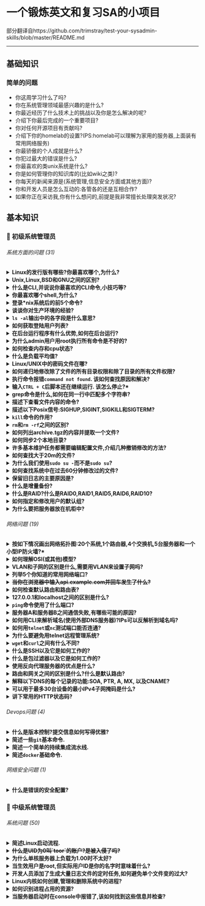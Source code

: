 # 一个锻炼英文和复习SA的小项目
部分翻译自https://github.com/trimstray/test-your-sysadmin-skills/blob/master/README.md

---

## 基础知识

### 简单的问题
- 你这周学习什么了吗?
- 你在系统管理领域最感兴趣的是什么?
- 你最近经历了什么技术上的挑战以及你是怎么解决的呢?
- 介绍下你最后完成的一个重要项目?
- 你对任何开源项目有贡献吗?
- 介绍下你的homelab的设置?(PS:homelab可以理解为家用的服务器,上面装有常用网络服务)
- 你最骄傲的个人成就是什么?
- 你犯过最大的错误是什么?
- 你最喜欢的类unix系统是什么?
- 你是如何管理你的知识库的(比如wiki之类)?
- 你每天的新闻来源是(系统管理,信息安全方面或其他方面)?
- 你和开发人员是怎么互动的:各管各的还是互相合作?
- 如果你正在采访我,你有什么想问的,前提是我非常擅长处理突发状况?

## 基本知识

### :diamond_shape_with_a_dot_inside: 初级系统管理员

###### 系统方面的问题 (31)

<details>
<summary><b>Linux的发行版有哪些?你最喜欢哪个,为什么?</b></summary><br>

- Red Hat Enterprise Linux
- Fedora
- CentOS
- Debian
- Ubuntu
- Mint
- SUSE Linux Enterprise Server (SLES)
- SUSE Linux Enterprise Desktop (SLED)
- Slackware
- Arch
- Kali
- Backbox

我最喜欢的Linux发行版:

- **Arch Linux**, 提供了一个友好的最小化基础系统,并可以在该基础上构建自定义操作系统.它还有个优点是拥有Arch User Repository (AUR),结合它的官方二进制仓库后可能是所有发行版中拥有最多仓库的系统.它的打包程序也很简单,所以如果安装包在官方仓库和AUR中都没有的话,自己制作一个也很简单.

- **Linux Mint**, 基于Ubuntu的LTS版本构建,但有一些桌面环境不同的版本,比如Cinnamon,MATE和Xfce.Mint相当优美,它的美感非常吸引人,我尤其喜欢它的新图标主题,虽然我相当讨厌它的GTK+主题(对我来说太平淡了).我还在最新的Mint 19版本中发现了一个bug,并在两周前在他们的论坛上寻求帮助,但是至今还没有收到任何回复,让我很恼火.

- **Kali Linux**, 基于Debian的Linux发行版,常用于高级渗透测试和安全审计.Kali有数百种工具来进行各种信息安全任务,比如渗透测试,安全研究,计算机取证和逆向工程.

参考文档:
- [List of Linux distributions](https://en.wikipedia.org/wiki/List_of_Linux_distributions)
- [What is your favorite Linux distro and why?](https://www.quora.com/What-is-your-favorite-Linux-distro-and-why)

</details>

<details>
<summary><b>Unix,Linux,BSD和GNU之间的区别?</b></summary><br>

GNU并不是系统,它更多的是一套管理在创建系统时诞生的一系列自由软件工具的规则或协议,所以GUN工具基本上都是为了符合这个开放软件的标准而重写的已经存在的新的工具版本,GNU/Linux集合了这些工具和Linu内核组成了一个完整的操作系统,但是还有其他“GNU”,比如:GNU/Hurd.

Unix和BSD是POSIX的旧的实现,从各方面来说都是“闭源”的.Unix通常是完全封闭的源代码,但在风格上和Linux一样多(不亚于).BSD通常也不是开放的,但是它的发行版是开放的.BSD的许可也可以商用,其限制远远少于更开放但限时的许可.

Linux是这四个中最新的.严格来说,它就是个“内核”；但是,一般来说,当它集合了GNU工具和一些其他核心组件时,它就是一个完整操作系统.

他们的主要差异是它们的理念.Unix,Linux和BSD通过不同的理念实现,但它们都属于POSIX,基本是通用的.它们可以用不同方式解决相同的问题,所以除了理念不同和实现POSIX标准方式不同外,几乎没有区别.

更多信息建议阅读有关GNU,Linux,BSD和UNIX起源的文章.虽然这些文章更倾向于个人的理解,但可以让你更好的了解GNU,Linux,BSD和UNIX的差异.

参考文档:
- [What is the difference between Unix, Linux, BSD and GNU? (original)](https://unix.stackexchange.com/questions/104714/what-is-the-difference-between-unix-linux-bsd-and-gnu)
- [The Great Debate: Is it Linux or GNU/Linux?](https://www.howtogeek.com/139287/the-great-debate-is-it-linux-or-gnulinux/)

</details>

<details>
<summary><b>什么是CLI,并说说你最喜欢的CLI命令,小技巧等?</b></summary><br>

**CLI** 是Command Line Interface的缩写.命令行是管理系统最有用的方式之一.
在Linux中,**CLI** 就是这个让用户输入命令完成任务的接口,CLI非常强大,但要避免输错.

**我最喜欢的命令**

- `screen` - 免费的终端多复用工具,当我用screen开启一个会话,即使途中和终端的连接丢失,该会话还是能在重连后恢复.
- `ssh` - 最有学习价值的命令,我们可以用来做下列操作:
  * 使用`sshfs`挂载网络上的文件系统
  * 转发命令:通过ssh启动一个没有运行`rsync` 守护进程的`rsync` 服务器
  * 在批处理文件中运行:重定向远程命令的输出并在本地批处理文件中使用
- `vi/vim` -  最流行和最强大的文本编辑器,即使处理大文本文件,它的速度也很快
- `bash-completion` - 包括了很多预配置的shell命令补全规则

**小技巧**

- `CTRL + R`:搜索历史命令
- `popd/pushd`:操作目录堆栈
- `CTRL + U`, `CTRL + E`:编辑键盘快捷键
- 自动扩展组合:
  * `!*` - 上个命令的所有参数
  * `!!` - 上个命令的全部
  * `!ssh` - ssh开头的最近的历史命令

参考文档:
- [Command Line Interface Definition](http://www.linfo.org/command_line_interface.html)
- [What is your single most favorite command-line trick using Bash?](https://stackoverflow.com/questions/68372/what-is-your-single-most-favorite-command-line-trick-using-bash/69716)
- [What are your favorite command line features or tricks?](https://unix.stackexchange.com/questions/6/what-are-your-favorite-command-line-features-or-tricks)

</details>

<details>
<summary><b>你最喜欢哪个shell,为什么?</b></summary><br>

BASH是我的最爱.它很棒,非常方便,我喜欢它的语法,它的输出输入重定向语法(`>>`, `<< 2>&1`, `2>`, `1>`, etc)和C++差不多,对我更合适.

我也喜欢ZSH,它比BASH更容易定制.它有很棒的Oh-My-Zsh框架,基于tab的强大的上下文联系,模式匹配/globbing on steroids(不懂),可加载模块以及更多.

参考文档:
- [Comparison of command shells](https://en.wikipedia.org/wiki/Comparison_of_command_shells)

</details>

<details>
<summary><b>登录*nix系统后的前5个命令?</b></summary><br>

- `w` - 查看服务器运行时间,登录用户信息,负载等
- `top` - 查看所有运行的进程,并通过cpu,内存等来排序
- `netstat` - 查看服务器上的程序监听的地址和端口
- `df` - 查看文件系统的可用磁盘空间
- `history` - 查看当前用户之前连接时的命令内容

参考文档:

- [First 5 Commands When I Connect on a Linux Server (original)](https://www.linux.com/blog/first-5-commands-when-i-connect-linux-server)

</details>

<details>
<summary><b>谈谈你对生产环境的经验?</b></summary><br>

待续

</details>

<details>
<summary><b><code>ls -al</code>输出中的各字段是什么意思?</b></summary><br>

按输出顺序来分别是:

```bash
-rwxrw-r--    1    root   root 2048    Jan 13 07:11 db.dump
```
- 文件权限,
- 链接数量,
- 文件所有者用户名,
- 文件所有者组名,
- 文件大小
- 最近修改的时间
- 文件/目录名

文件权限显示如下:

- 第一个字符是`-` 或 `l` 或 `d`,`d`表示是目录,`-`表示是文件,`l`表示是链接文件(或软链接) - 一种特殊的文件类型
- 三个字符一组,共三组,表示文件所有者,所有组和其他用户的权限:
  - r = 读权限
  - w = 写权限
  - x = 执行权限

例子中的`-rwxrw-r--`表示:

- 一个普通文件(`-`)
- 文件所有者可读,可写,可执行(`rwx`)
- 文件所有组可读,可写,不可执行(`rw-`)
- 其他用户可读,不可写,不可执行(`r--`)

参考文档:

- [What do the fields in ls -al output mean? (original)](https://unix.stackexchange.com/questions/103114/what-do-the-fields-in-ls-al-output-mean)

</details>

<details>
<summary><b>如何获取登陆用户列表?</b></summary><br>
 
需要登陆用户的摘要信息,包括每个登陆的用户名,用户所属终端,登陆的日期时间,以及登陆连接的IP地址,输入:
```bash
# It uses /var/run/utmp and /var/log/wtmp files to get the details.
who
```

需要详细的信息,包括用户名,终端,登陆源IP,登陆时间,IDLE时间,cpu处理周期,cpu作业周期,以及目前正在运行的命令,输入:
```bash
# It uses /var/run/utmp, and their processes /proc.
w
```

显示最后登陆的用户列表也很重要,输入:

```bash
# It uses /var/log/wtmp.
last
```

参考文档:
- [4 Ways to Identify Who is Logged-In on Your Linux System](https://www.thegeekstuff.com/2009/03/4-ways-to-identify-who-is-logged-in-on-your-linux-system/)

</details>

<details>
<summary><b>在后台运行程序有什么优势,如何在后台运行?</b></summary><br>

最大的优点是当其他进程在后台运行时,你可以在前台同时执行其他任务.因此,在你处理工作时后台可以完成更多任务.你可以通过在要运行的命令后面添加`&`来让该命令在后台运行.

一般把执行时间长且不需要用户交互的应用或命令发送到后台执行,以便我们能在终端上继续工作.

比如你想在后台下载一些文件:

```bash
wget https://url-to-download.com/download.tar.gz &
```

当你执行上述命令会有以下输出:

```bash
[1] 2203
```

1是job的序号,2203是job的PID.

你可以通过以下命令来查看在后台运行的job:

```bash
jobs
```

当你在后台执行job时会有一个PID,你可以通过以下命令来停止该job,将PID替换为job的PID:

```bash
kill PID
```

当你只有一个在后台运行的job,你可以通过以下命令来将job前台化:

```bash
fg
```

当你有复数个在后台运行的job,你可以通过把```#```替换为job的序号来将任何job前台化:

```bash
fg %#
```

参考文档:

- [How do I run a Unix process in the background?](https://kb.iu.edu/d/afnz)
- [Job Control Commands](http://tldp.org/LDP/abs/html/x9644.html)
- [What is/are the advantage(s) of running applications in backgound?](https://unix.stackexchange.com/questions/162186/what-is-are-the-advantages-of-running-applications-in-backgound)

一些其他的补充:
  
- **nohup**命令可以将程序以忽略挂起信号的方式运行起来:
```bash
nohup command >file 2>&1 &
```

- **screen**命令,详见[screen命令](http://man.linuxde.net/screen)

</details>

<details>
<summary><b>为什么admin用户用root执行所有命令是不好的?</b></summary><br>

直接用root执行任何命令都是不好的:

- **愚蠢的**:容易犯粗心的错误.当你想以任何可能有害的方式来更改系统时,你需要使用sudo,它可以让你在输密码时能暂时想想是不是犯错了.

- **安全性**:不知道admin用户的登陆密码时更难被入侵.root意味着你有了一半的工作组管理员凭据.

- **不是必须的**:如果你觉得当`sudo`过期,你不得不输入多次密码来用root执行一系列命令很麻烦的话,你只需要执行`sudo -i`就可以转换为root了.当你想用pipes执行一些命令时,可以使用`sudo sh -c "command1 | command2"`.

- **你可以始终在恢复控制台使用**:恢复控制台可以让你的系统从一个重大失误中恢复,或者修复一个由程序引起的问题(你还是得用`sudo`).

参考文档:

- [Why is it bad to log in as root? (original)](https://askubuntu.com/questions/16178/why-is-it-bad-to-log-in-as-root)
- [What's wrong with always being root?](https://serverfault.com/questions/57962/whats-wrong-with-always-being-root)
- [Why you should avoid running applications as root](https://bencane.com/2012/02/20/why-you-should-avoid-running-applications-as-root/)

</details>

<details>
<summary><b>如何检查内存和cpu状态?</b></summary><br>

你可以同时使用`top/htop`.`free`和`vmstat`命令可以分别显示物理和虚拟内存的状态.`sar`命令可以显示cpu利用率和其它信息统计(但是大多数系统并没有安装`sar`).

参考文档:

- [How do I Find Out Linux CPU Utilization?](https://www.cyberciti.biz/tips/how-do-i-find-out-linux-cpu-utilization.html)
- [16 Linux server monitoring commands you really need to know](https://www.hpe.com/us/en/insights/articles/16-linux-server-monitoring-commands-you-really-need-to-know-1703.html)

</details>

<details>
<summary><b>什么是负载平均值?</b></summary><br>

Linux负载平均值就是系统负载平均值,它将需要在系统上运行的线程(任务)显示为一个运行和等待的线程的平均值.这个需求量可以大于系统当前能处理的需求量.大多数工具显示了1,5,15分钟的平均值.

一些解读:

- 如果平均值是0.0,那么系统是空闲状态.
- 如果1分钟平均值大于5或15分钟平均值,那么负载在增加中.
- 如果1分钟平均值小于5或15分钟平均值,那么负载在减少中.
- 如果负载值大于cpu数量,那么可以会遇到性能问题(不一定).

参考文档:

- [Linux Load Averages: Solving the Mystery (original)](http://www.brendangregg.com/blog/2017-08-08/linux-load-averages.html)

</details>

<details>
<summary><b>Linux/UNIX中的密码文件在哪?</b></summary><br>
  
密码不存储在系统中的任何地方.**/etc/shadow** 中存储的是密码哈希后的值.

通过对文本(即密码)执行单向函数算法来创建出该文本的哈希值,从而创建出需要检查的字符串.这个被设计成"不可能"(计算力不够)逆转的过程.

较旧的UNIX版本会将加密后的密码和其他信息根据账户存储在 **/etc/passwd** 中.

新的则在 **/etc/passwd** 中的相关字段留一个`*`,并使用 **/etc/shadow** 来储存密码,来确保有人做不需要密码的操作时对密码没有读的权限(`shadow`的保护性比`passwd`更强).

更多信息查看`man crypt`, `man shadow`, `man passwd`.

参考文档:

- [Where is my password stored on Linux?](https://security.stackexchange.com/questions/37050/where-is-my-password-stored-on-linux)
- [Where are the passwords of the users located in Linux?](https://www.cyberciti.biz/faq/where-are-the-passwords-of-the-users-located-in-linux/)
- [Linux Password & Shadow File Formats](https://www.tldp.org/LDP/lame/LAME/linux-admin-made-easy/shadow-file-formats.html)

</details>

<details>
<summary><b>如何递归地修改除了文件的所有目录权限和除了目录的所有文件权限?</b></summary><br>
  
把所有目录改成755(drwxr-xr-x)权限:

`
find /opt/data -type d -exec chmod 755 {} \;
`<br><br>

把所有文件改成644 (-rw-r--r--)权限:<br>

`
find /opt/data -type f -exec chmod 644 {} \;
`<br><br>

参考文档:

- [How do I set chmod for a folder and all of its subfolders and files? (original)](https://stackoverflow.com/questions/3740152/how-do-i-set-chmod-for-a-folder-and-all-of-its-subfolders-and-files?rq=1)

</details>

<details>
<summary><b>执行命令报错<code>command not found</code>. 该如何查找原因和解决?</b></summary><br>

看起来可能是覆盖了默认的`PATH`环境变量.现有的错误类型表明`PATH`中没有包括 **/bin**,这个是命令(包括bash)所在的目录.

可以通过`-x`选项在子shell中调试bash脚本或命令:

```bash
bash --login -x
```

这个命令会显示shell启动时执行的所有的命令和参数.

显示`PATH`变量值也很有用:

```bash
echo $PATH
```

如果显示如下:

```bash
PATH=/bin:/sbin:/usr/bin:/usr/sbin
```

那么大多数命令都能工作 - 然后就可以编辑 **~/.bash_profile** (替代 **~/.bashrc**)来修复重置`PATH`.**root** 和其他用户的默认`PATH`变量在 **/etc/profile** 文件中.

参考文档:

- [How to correctly add a path to PATH?](https://unix.stackexchange.com/questions/26047/how-to-correctly-add-a-path-to-path)

</details>

<details>
<summary><b>输入<code>CTRL + C</code>后脚本还在继续运行. 该怎么停止?*</b></summary><br>

参考文档:

- [How to kill a script running in terminal, without closing terminal (Ctrl + C doesn't work)? (original)](https://askubuntu.com/questions/520107/how-to-kill-a-script-running-in-terminal-without-closing-terminal-ctrl-c-doe)
- [What's the difference between ^C and ^D for UNIX/Mac OS X terminal?](https://superuser.com/questions/169051/whats-the-difference-between-c-and-d-for-unix-mac-os-x-terminal)

</details>

<details>
<summary><b>grep命令是什么,如何在同一行中匹配多个字符串?</b></summary><br>
  
`grep`是Unix系列工具,还包括`egrep` and `fgrep`.

`grep`搜索文件模式.如果你要在另一个命令输出中匹配一个特定的模式,grep可以让相关行高亮.grep命令可以用来搜索日志文件,特定的进程等等.

匹配多个字符串:

```bash
grep -E "string1|string2" filename
```

或者

```bash
grep -e "string1" -e "string2" filename
```

参考文档:
- [What is grep, and how do I use it? (original)](https://kb.iu.edu/d/afiy)

</details>

<details>
<summary><b>描述下查看文件内容的命令?</b></summary><br>

- **head**: 查看文件首部的内容.
- **tail**: 查看文件尾部的内容,和head命令相反.
- **cat**: 查看,创建,串联文件.
- **more**: 以pager形式在终端窗口中展示文本.
- **less**: 用于向后查看文本并提供单行移动.

参考文档:

- [Viewing text files from the shell prompt](https://access.redhat.com/documentation/en-US/Red_Hat_Enterprise_Linux/4/html/Step_by_Step_Guide/s1-viewingtext-terminal.html)

</details>

<details>
<summary><b>描述以下Posix信号:SIGHUP,SIGINT,SIGKILL和SIGTERM?</b></summary><br>
  
- **SIGHUP** - 当进程控制终端关闭时会发送SIGHUP信号给进程.它最初被设计用于通知进程的串行线路丢弃(挂起).很多守护进程收到这个信号时会重新加载配置文件和重开日志文件而不是退出.
- **SIGINT** - 当用户希望中断进程时通过控制终端发送SIGINT信号给进程.通常通过按下Ctrl+C发起,但在有些系统上,"delete"和"break"也有同样功能.
- **SIGKILL** - 当用户需要立刻终止进程时发送SIGKILL信号给进程(kill).与SIGTERM和SIGINT相反,该信号无法被捕捉或忽略,同时收到该信号的进程也无法执行任何清理操作.
- **SIGTERM** - 需要请求进程终止时发送SIGTERM信号给进程.和SIGKILL不同,它会被进程捕获,解析或忽略.SIGTERM信号可以让进程优雅地释放资源,保存状态然后终止.SIGTERM和SIGINT几乎相同.

参考文档:

- [POSIX signals](https://dsa.cs.tsinghua.edu.cn/oj/static/unix_signal.html)
- [Introduction To Unix Signals Programming](http://titania.ctie.monash.edu.au/signals/)

</details>

<details>
<summary><b><code>kill</code>命令的作用?</b></summary><br>

在Unix和类Unix操作系统中,kill是一个向进程发送信号的命令.默认发送的是终止信号,请求进程退出.但是kill算是一种误称,发送的信号不一定是终止信号.

参考文档:

- [Mastering the "Kill" Command in Linux](https://www.maketecheasier.com/kill-command-in-linux/)

</details>

<details>
<summary><b><code>rm</code>和<code>rm -rf</code>之间的区别?</b></summary><br>

`rm`删除文件,`-rf`有以下2个作用:

- `-r`, `-R`, `--recursive`:以递归方式删除目录及其内容,包括隐藏文件和子目录.
- `-f`, `--force`:禁用提示,忽略不存在的文件

参考文档:

- [What is the difference between `rm -r` and `rm -f`?](https://superuser.com/questions/1126206/what-is-the-difference-between-rm-r-and-rm-f)

</details>

<details>
<summary><b>如何列出archive.tgz的内容并提取一个文件?</b></summary><br>

```bash
tar tf archive.tgz
tar xf archive.tgz filename
```

参考文档:

- [List the contents of a tar or tar.gz file](https://www.cyberciti.biz/faq/list-the-contents-of-a-tar-or-targz-file/)
- [How to extract specific file(s) from tar.gz](https://unix.stackexchange.com/questions/61461/how-to-extract-specific-files-from-tar-gz)

</details>

<details>
<summary><b>如何同步2个本地目录?</b></summary><br>

在同一个系统上把dir1的内容同步到dir2中,输入:

```bash
rsync -av --progress --delete dir1/ dir2
```

- `-a, --archive` - 存档模式
- `--delete` - 删除目标目录中的无关文件
- `-v, --verbose` - 详细模式
- `--progress` - 传输时显示进度

参考文档:

- [How can I sync two local directories? (original](https://unix.stackexchange.com/questions/392536/how-can-i-sync-two-local-directories)
- [Synchronizing folders with rsync](https://www.jveweb.net/en/archives/2010/11/synchronizing-folders-with-rsync.html)

</details>

<details>
<summary><b>许多基本维护任务都需要编辑配置文件,介绍几种撤销修改的方法?</b></summary><br>

- 编辑前手动备份文件(比如:`cp filename{,.orig}`)
- 手动复制文件目录结构(比如:`cp`, `rsync` or `tar`)
- 在编辑器中备份源文件(比如:在编辑器配置文件中设定规则)
- 最好使用`git`或其他版本控制工具来保持追踪配置文件(比如:`etckeeper` 用于 **/etc** 目录)

参考文档:

- [Backup file with .bak before filename extension](https://unix.stackexchange.com/questions/66376/backup-file-with-bak-before-filename-extension)
- [Is it a good idea to use git for configuration file version controlling?](https://superuser.com/questions/1037211/is-it-a-good-idea-to-use-git-for-configuration-file-version-controlling)

</details>

<details>
<summary><b>如何查找大于20m的文件?</b></summary><br>

```bash
find / -type f -size +20M
```

参考文档:

- [How can I find files that are bigger/smaller than x bytes?](https://superuser.com/questions/204564/how-can-i-find-files-that-are-bigger-smaller-than-x-bytes)

</details>

<details>
<summary><b>为什么我们使用<code>sudo su -</code>而不是<code>sudo su</code>?</b></summary><br>

大多数现代Linux发行版都(不全是)禁用了root用户且没有设置密码,所以需要使用`sudo`.因此,使用`su`切换到root是不可行的(可以试下),只能使用`sudo su`来切换到root权限.

`su`只是切换用户,提供一个环境变量和之前的用户几乎一样的shell.

`su -`会在切换用户后再登陆shell,可以重置大多数环境变量,来提供一个干净的基础.

参考文档:

- [su vs sudo -s vs sudo -i vs sudo bash](https://unix.stackexchange.com/questions/35338/su-vs-sudo-s-vs-sudo-i-vs-sudo-bash)
- [Why do we use su - and not just su? (original)](https://unix.stackexchange.com/questions/7013/why-do-we-use-su-and-not-just-su)

</details>

<details>
<summary><b>如何查找系统中在过去60分钟修改过的文件?</b></summary><br>

```bash
find / -mmin -60 -type f
```

参考文档:

- [Get all files modified in last 30 days in a directory (orignal)](https://stackoverflow.com/questions/23070245/get-all-files-modified-in-last-30-days-in-a-directory)

</details>

<details>
<summary><b>保留旧日志的主要原因是?</b></summary><br>

它们在追查系统问题上是必不可少的,日志管理是IT安全的重要一部分.

服务器,防火墙和其他IT设备都会保留记录了重要的事件和事务信息的日志文件.这些信息可以提供从内部或外部发起的攻击网络的恶意活动的重要线索.日志也可以提供信息用来识别和解决设备问题,包括配置问题和硬件故障.

服务器可以记录了谁,什么时候访问了你的网站并浏览了什么信息,它非常详细,如下:

- 访问来自哪里
- 使用了什么浏览器来访问
- 具体查看了哪些文件
- 加载每个文件花了多长时间
- 以及其他一些专业信息

保留日志需要考虑的因素:

- 保留或销毁的法律依据
- 保丢或销毁的公司政策
- 日志的有效期
- 希望从日志中获取什么信息
- 日志占用了多大空间

通过收集和分析日志,可以了解到网络中发生了什么.如果知道如何阅读分析日志,那么每个日志文件中都包含了许多非常有用的信息.

参考文档:

- [How long do you keep log files?](https://serverfault.com/questions/135365/how-long-do-you-keep-log-files)

</details>

<details>
<summary><b>什么是增量备份?</b></summary><br>

增量备份是一种只复制自上次备份以来更新的文件的备份方式.

参考文档:

- [What Is Incremental Backup?](https://www.nakivo.com/blog/what-is-incremental-backup/)

</details>

<details>
<summary><b>什么是RAID?什么是RAID0,RAID1,RAID5,RAID6,RAID10?</b></summary><br>

<b>RAID</b> (Redundant Array of Inexpensive/Independent Disks)是一种提高数据存储性能和/或可靠性的技术.

- <b>RAID0</b>:也成为磁盘条带化,是一种将文件分割并将数据保存在RAID组中的所有磁盘驱动器的技术,没有任何冗余措施.

- <b>RAID1</b>:一种通过把数据写入2个磁盘来提高安全性的流行磁盘系统,也叫镜像化.RAID1不会提高写性能,但读性能约等于每个磁盘性能的和.当其中一个磁盘驱动器发生故障后,还可以使用另一个磁盘驱动,并在手动更换了故障的驱动器后,RAID控制器会把正常的工作驱动器上的全部内容复制到新的驱动器上.

- <b>RAID5</b>:一种通过计算奇偶校验数据来提高安全性,通过把数据分布在三个或更多驱动器的来提高速度(条带化)的磁盘系统.当单个驱动器发生故障时,可以读取计算分布式奇偶校验数据来恢复损坏盘中的数据.

- <b>RAID6</b>:RAID6通过新增一块奇偶校验盘来扩展RAID5.它至少需要4块磁盘,并能在2块盘同时发生故障时继续读写操作.RAID6对读操作没有性能损失,但由于计算奇偶校验的开销,在写操作上会有性能损失.

- <b>RAID10</b>:即RAID1+0,是一种结合了磁盘镜像化和磁盘条带化来保护数据的RAID配置.它至少需要4块盘,并把镜像的数据条带化.只要每对镜像化的磁盘中有一个正常工作,数据就可以恢复.但如果同一镜像对中的2块磁盘都发生了故障,那么由于条带化中没有奇偶校验,所有数据都会丢失.

参考文档:

- [RAID](https://www.prepressure.com/library/technology/raid)

</details>

<details>
<summary><b>如何指定和修改用户的默认组?</b></summary><br>

`useradd -m -g initial_group username`

<b>-g/--gid:</b>定义了用户初始登陆组的组名或组号.如果用这个参数指定了组名或组号,那组必须是已存在的.

如果没有使用该参数,那么将根据/etc/login.defs文件中的USERGROUPS_ENAB变量来决定useradd命令的结果.(USERGROUPS_ENAB yes)时默认创建一个与用户名相同的组,GID也等于UID.

参考文档:

- [How can I change a user's default group in Linux?](https://unix.stackexchange.com/questions/26675/how-can-i-change-a-users-default-group-in-linux)

</details>

<details>
<summary><b>为什么要把服务器放在机柜中?</b></summary><br>

- 保护硬件
- 方便降温
- 工作区组织化
- 更好地电源管理
- 更整洁的环境

参考文档:

- [5 Reasons to Rackmount Your PC](https://www.racksolutions.com/news/custom-projects/5-reasons-to-rackmount-pc/)

</details>

###### 网络问题 (19)

<details>
<summary><b>按如下情况画出网络拓扑图:20个系统,1个路由器,4个交换机,5台服务器和一个小型IP防火墙?*</b></summary><br>

待续.

</details>

<details>
<summary><b>如何理解OSI(或其他)模型?</b></summary><br>

- 我们可以将协议分配到不同层中
- 层提供了封装
- 层提供了抽象
- 层分隔开各功能

参考文档:

- [OSI Model and Networking Protocols Relationship](https://networkengineering.stackexchange.com/questions/6380/osi-model-and-networking-protocols-relationship)

</details>

<details>
<summary><b>VLAN和子网的区别是什么,需要用VLAN来设置子网吗?</b></summary><br>

VLAN和子网解决不同的问题.VLAN在第二层工作,用来隔离广播域.而子网在第三层工作,用来隔离IP地址.

**Subnet** - 是一组通过部分地址(通常称为网络地址)和子网掩码(网络掩码)确定的IP地址范围.例如,如果网络掩码是255.255.255.0(或简写为/24),并且网络地址是192.168.10.0,那么就定义了从192.168.10.0到192.168.10.255范围的IP地址,可以简写为192.168.10.0/24.

**VLAN** - 可以理解为"交换分区".假设有一台支持VLAN的8端口交换机,你可以将其中4个端口分配给一个VLAN(如VLAN1),另外4个端口分配给另一个VLAN(如VLAN2).VLAN1看不到VLAN2上的任何流量,反之亦然.从逻辑上来说,现在有2个独立的交换机.通常当交换机找不到MAC地址时,会把流量"泛洪"到所有端口,VLAN可以防止这个.

子网只是用来帮助主机在二层和三层上通信的一个定义IP地址范围的IP地址.每个子网不需要专属的VLAN.而VLANS是用来实现隔离的(相当于在二层通信的沙箱,2个不同VLAN的系统之间可以通过VLAN路由来通信),为了方便管理和安全.

参考文档:

- [What is the difference between a VLAN and a subnet? (original)](https://superuser.com/questions/353664/what-is-the-difference-between-a-vlan-and-a-subnet)
- [VLANS vs. subnets for network security and segmentation](https://networkengineering.stackexchange.com/questions/46899/vlans-vs-subnets-for-network-security-and-segmentation)

</details>

<details>
<summary><b>列举5个你知道的常用网络端口?</b></summary><br>

<table style="width:100%">
  <tr>
    <th>SERVICE</th>
    <th>PORT</th>
  </tr>
  <tr>
    <td>SMTP</td>
    <td>25</td>
  </tr>
  <tr>
    <td>FTP</td>
    <td>20:传输数据;21:保持连接</td>
  </tr>
  <tr>
    <td>DNS</td>
    <td>53</td>
  </tr>
  <tr>
    <td>DHCP</td>
    <td>67/UDP:DHCP服务端;68/UDP:DHCP客户端</td>
  </tr>
  <tr>
    <td>SSH</td>
    <td>22</td>
  </tr>
</table>

参考文档:

- [Red Hat Enterprise Linux 4: Security Guide - Common Ports](https://web.mit.edu/rhel-doc/4/RH-DOCS/rhel-sg-en-4/ch-ports.html)

</details>

<details>
<summary><b><s>当你在浏览器中输入api.example.com并回车发生了什么?</s></b></summary><br>

首先,查询浏览器自己的DNS缓存,查不到时请求操作系统去解析域名.操作系统也有自己的DNS缓存,解析失败时再向操作系统配置的DNS服务器请求.操作系统配置的DNS服务器一般是由路由器中的DHCP服务配置的,而DHCP服务配置的基本上是从internet网关配置的ISP的DNS服务器.如果路由器有自己的DNS服务器,那一般也会有缓存,否则只要发现操作系统没有DNS缓存,就直接向ISP的DNS服务器请求解析.

</details>

<details>
<summary><b>如何检查默认路由和路由表?</b></summary><br>
  
可以使用`netstat -nr`, `route -n`或`ip route show`命令来查看默认路由和路由表.

参考文档:

- [How to check routes (routing table) in linux](https://howto.lintel.in/how-to-check-routes-routing-table-in-linux/)
- [FreeBSD Set a Default Route/Gateway](https://www.cyberciti.biz/faq/freebsd-setup-default-routing-with-route-command/)

</details>

<details>
<summary><b>127.0.0.1和localhost之间的区别是什么?</b></summary><br>
  
嗯,最大的不同就是你还是不得不在某处查找localhost.

如果你使用`127.0.0.1`,那么软件会直接使用这个IP地址.`gethostbyname`(系统函数)的某些实现会检查dotted format(可能是等效的IPv6格式)而不再查找.

不然的话,必须解析主机名,并且不能保证你的hosts文件能解析正确,因为localhost可能改成一个完全不同的IP地址.

这意味着,在某些系统上,可以绕过本地的hosts文件. **host.conf** 文件在Linux(和多数Unices)上可以控制这个.

如果你使用unix域套接字,速度会比TCP/IP稍快(系统开销小).Windows默认使用TCP/IP,而Linux根据你的选择来分,如果使用localhost,为unix域套接字,如果使用`127.0.0.1`,则是TCP/IP.

参考文档:

- **[What is the difference between 127.0.0.1 and localhost?](https://stackoverflow.com/questions/7382602/what-is-the-difference-between-127-0-0-1-and-localhost)**
- **[localhost vs. 127.0.0.1](https://stackoverflow.com/questions/3715925/localhost-vs-127-0-0-1)**

</details>

<details>
<summary><b><code>ping</code>命令使用了什么端口?</b></summary><br>

`ping`使用了ICMP协议,尤其是**ICMP echo request**和**ICMP echo reply**数据包,所以不存在所谓的端口.两个IP传输层协议,TCP和UDP,才用到端口.ICMP,TCP,UDP好比"兄弟姐妹",它们是独立的三个协议,运行在IP上.

ICMP数据包由IP数据报文头部的"协议"字段标识.ICMP不使用UDP或TCP通信服务,而是'raw'的IP通信服务.这表示IP数据报文的数据字段中直接携带了ICMP消息.('raw'表示在软件中实现创建和发送ICMP消息,打开'raw'套接字,构建包含ICMP消息的缓冲区,然后将包含信息的缓冲区写入'raw'套接字.)

ICMP的IP协议值为1.(协议字段是IP报文头的一部分,标识了该数据报文中的数据部分的内容.)

使用 `nmap`可以查看端口是否打开:

```bash
nmap -p 80 example.com
```

参考文档:

- [Ping Port Number](https://networkengineering.stackexchange.com/questions/42463/ping-port-number)
- [Is it possible to ping an address:port?](https://superuser.com/questions/769541/is-it-possible-to-ping-an-addressport)

</details>

<details>
<summary><b>服务器A和服务器B之间通信失败,有哪些可能的原因?</b></summary><br>

解决服务器之间的通信问题,最好从TCP/IP栈来查:

1.应用层:两台服务器上的服务是否正常运行?是否配置正确(比如绑定的IP和端口正确吗)?应用和系统日志是否有明显报错?

2.传输层:应用使用的端口是否打开(试试telnet)?服务器是否能ping通?

3.网络层:系统或网络上的防火墙是否配置正确?IP堆栈是否配置正确(IP,路由,DNS等)?交换机和路由器是否正常工作(检查ARP表!)?

4.物理层:服务器联网了吗?是否有丢包的现象?

</details>

<details>
<summary><b>如何用CLI来解析域名(使用外部DNS服务器)?IPs可以反解析到域名吗?</b></summary><br>

使用外部DNS服务器解析域名举例:

```bash
# with host command:
host domain.com 8.8.8.8

# with dig command:
dig @9.9.9.9 google.com

# with nslookup command:
nslookup domain.com 8.8.8.8
```

有时可以将IP地址解析回主机名.IP地址存储在**PTR**记录中,你可以这样:


```bash
dig A <hostname>
```

查找主机的IPv4地址.

```bash
dig AAAA <hostname>
```

查找主机的IPv6地址.

```bash
dig PTR ZZZ.YYY.XXX.WWW.in-addr.arpa.
```

查找IP地址WWW.XXX.YYY.ZZZ的主机名(注意八位字节是反转的), 或:

```bash
dig PTR b.a.9.8.7.6.5.0.0.0.0.0.0.0.0.0.0.0.0.0.0.0.0.0.8.b.d.0.1.0.0.2.ip6.arpa.
```

参考文档:

- [How can I resolve a hostname to an IP address in a Bash script?](https://unix.stackexchange.com/questions/20784/how-can-i-resolve-a-hostname-to-an-ip-address-in-a-bash-script)
- [How To Resolve IP Addresses To Domain Names?](https://superuser.com/questions/315687/how-to-resolve-ip-addresses-to-domain-names)

</details>

<details>
<summary><b>如何用<code>telnet</code>或<code>nc</code>测试端口能否连通?</b></summary><br>

```bash
# with telnet command:
telnet code42.example.com 5432

# with nc (netcat) command:
nc -vz code42.example.com 5432
```

</details>

<details>
<summary><b>为什么要避免用telnet远程管理系统?</b></summary><br>

现在的操作系统默认关闭了所有有安全隐患的服务.另一方面,某些版本的网路设备仍然允许使用telnet协议建立通信.

telnet使用了很不安全的连接来通信.它用纯文本格式在网络上发送数据,任何人都可以用网络工具轻松找到密码.

对telnet来说,用纯文本格式来传递登陆凭证意味着在你的网路上运行嗅探器窃听telnet登陆会话的任何人都能在几秒钟找到关键信息来控制你的设备.

参考文档:

- [Telnet and SSH as a secure alternative](https://www.ssh.com/ssh/telnet)
- [How to telnet to an IP address on a specific port?](https://superuser.com/questions/339107/how-to-telnet-to-an-ip-address-on-a-specific-port)

</details>

<details>
<summary><b><code>wget</code>和<code>curl</code>之间有什么不同?</b></summary><br>
  
主要区别:wget可以以递归方式下载而curl不可以.wget只支持命令行,curl支持FTP,FTPS,HTTP,HTTPS,SCP,SFTP,TFTP,TELNET,DICT,LDAP,LDAPS,FILE,POP3,IMAP,SMTP,RTMP和RTSP.

参考文档:

- [What is the difference between curl and wget? (original)](https://unix.stackexchange.com/questions/47434/what-is-the-difference-between-curl-and-wget)

</details>

<details>
<summary><b>什么是SSH以及它是如何工作的?</b></summary><br>

SSH代表安全的shell.它是一种协议,允许你从通过服务器A跳转到服务器B的shell会话,然后和服务器B进行交互.

要建立一个SSH连接,需要远程服务器(B)运行ssh服务端进程并且用户的计算机(A)运行ssh客户端.

ssh服务端和客户端都监听一个特定的网络端口(默认是22),并对连接请求进行身份验证,当用户提供了正确的凭据时生成相应的工作环境.

参考文档:

- [Understanding the SSH Encryption and Connection Process](https://www.digitalocean.com/community/tutorials/understanding-the-ssh-encryption-and-connection-process)
  
</details>

<details>
<summary><b>什么是包过滤器以及它是如何工作的?</b></summary><br>  
  
包过滤器是一种防火墙技术,它控制网络访问的方式是:监控传入和传出的包并根据包中的源地址,目的地址,协议,端口等决定是否让包传递到系统网络或直接丢弃.
  
</details>

<details>
<summary><b>使用反向代理服务器的优点是什么?</b></summary><br>    
  
**隐藏后端服务器的拓扑和特性**

**反向代理服务器**可以隐藏源服务器的存在和特性,用来充当互联网和web服务器之间的中介.特别是使用web托管服务器时,安全性更高.

**让后端服务器维护更透明**

所有运行在反向代理后的服务器上的更改对最终用户都是完全透明的.

**负载均衡**

反向代理服务器会强制使用以下负载均衡算法来分配集群中的服务器负载:循环,加权循环,最少连接,加权最少连接或随机.

当某台服务器出现故障时,系统会将流量自动调度到正常的服务器来让用户继续进行安全的文件传输活动.

**SSL处理**

处理收到的HTTPS连接,解密请求并将解密后的请求转发到web服务器.

**URL转发**

可以使用单个ip但是不同的URL来路由到不同的后端服务器.

参考文档:

- [The Benefits of a Reverse Proxy](https://dzone.com/articles/benefits-reverse-proxy)


</details>

<details>
<summary><b>路由和网关之间的区别是什么?什么是默认路由?</b></summary><br>      
  
**路由**是一种三层转发的技术功能或实现这个功能的硬件设备,而网关是提供本地网段间连接通信的功能.可以"将路由器设置为网关".另一个术语是hop,用于子网间的转发.

只是功能不同,设备是一样的

**默认网关**指的是你的LAN上的负责联络外部LAN流量的第一个连接点的路由地址.

参考文档:

- [Difference between router and gateway (orignal)](https://networkengineering.stackexchange.com/questions/51426/difference-between-router-and-gateway)

</details>

<details>
<summary><b>解释以下DNS的每个记录的功能:SOA, PTR, A, MX, 以及CNAME?</b></summary><br>      
  
DNS记录实质上是映射的文件,用来告诉DNS服务器每个域名和其对应的IP地址,以及如何处理发送给每个域名的请求.绝大部分DNS的记录配置使用以下记录类型:A, AAAA, CNAME, MX, PTR, NS, SOA, SRV, TXT, 和NAPTR.

- **SOA** - 起始授权机构记录
- **A** - 域名指向ip地址记录
- **AAAA** - 域名指向ipv6地址记录
- **CNAME** - 域名指向另一个域名记录
- **MX** - 域名指向邮件服务器地址记录
- **NS** - 域名服务器记录
- **PTR** - 反向解析记录

参考文档:

- [List of DNS record types](https://en.wikipedia.org/wiki/List_of_DNS_record_types)

</details>

<details>
<summary><b>可以用于最多30台设备的最小IPv4子网掩码是什么?</b></summary><br>      

最大30台设备的话是/27 - 或子网掩码`255.255.255.224`.

参考文档:

- [How do you calculate the prefix, network, subnet, and host numbers?](https://networkengineering.stackexchange.com/questions/7106/how-do-you-calculate-the-prefix-network-subnet-and-host-numbers)
- [IP Calculator](http://jodies.de/ipcalc)

</details>

<details>
<summary><b>讲下常用的HTTP状态码?</b></summary><br>      

- **1xx** - 信息响应 - 传递传输协议级别的信息
- **2xx** - 成功 - 表示客户端的请求已成功接受
- **3xx** - 重定向 - 表示客户端需要一些其他操作才能完成其请求
- **4xx** - 客户端错误 - 这类错误码表示客户端有问题
- **5xx** - 服务端错误 - 这类错误码表示服务端有问题

参考文档:

- [HTTP Status Codes](https://httpstatuses.com/)

</details>

###### Devops问题 (4)

<details>
<summary><b>什么是版本控制?提交信息如何写得优雅?</b></summary><br>      

版本控制是一个根据时间来记录文件或文件夹变化的系统,它可以让你在以后回调特定的文件版本.版本控制系统包括一个集中共享仓库,用来记录协作者提交的对文件或文件夹的更改.以下为版本控制的作用.

版本控制可以让你:

- 将文件恢复为之前的状态
- 将整个项目恢复为之前的状态
- 根据时间来比较更改内容
- 查找可能导致问题的最后的修改是谁写的
- 谁,什么时候提出了什么问题

写好提交信息的七条建议:

- 用空行将主题和正文分开
- 限制主题行为50字符
- 主题行要用大写字母开头
- 不要用句号结束主题行
- 主题行要用虚拟语气
- 正文要在72个字符处换行
- 正文要解释what和why而不是how

参考文档:

- [Getting Started - About Version Control (original)](https://git-scm.com/book/en/v2/Getting-Started-About-Version-Control)

</details>

<details>
<summary><b>简述一些<code>git</code>基本命令.</b></summary><br>      

- `git init` - 创建一个新的本地仓库
- `git commit -m "message"` - 提交更改
- `git status` - 显示工作目录和暂存区的状态
- `git push origin master` - 把更改推送到远程仓库项目的master分支

</details>

<details>
<summary><b>简述一个简单的持续集成流水线.</b></summary><br> 

- 克隆源代码
- 发布到QA环境
- 测试QA环境
- 发布到生产环境

</details>

<details>
<summary><b>简述<code>docker</code>基础命令.</b></summary><br>

- `docker ps` - 显示正在运行的容器
- `docker ps -a` - 显示所有的容器
- `docker images` - 显示docker的镜像
- `docker logs <container-id|container-name>` - 显示容器的日志
- `docker network ls` - 显示所有docker虚拟网络
- `docker volumes ls` - 显示所有docker的挂载目录
- `docker exec -it <container-id|container-name> bash` - 使用交互式shell在容器中执行bash

</details>

###### 网络安全问题 (1)

<details>
<summary><b>什么是错误的安全配置?</b></summary><br>

当设备/程序/网络的配置方式可以被攻击者利用时,就是一种错误的安全配置.简单例子:使用默认的用户名/密码,简单的设备账户名等.

</details>

### :diamond_shape_with_a_dot_inside: 中级系统管理员

###### 系统问题 (50)

<details>
<summary><b>简述Linux启动流程.</b></summary><br>
  
**BIOS**:BIOS的全称为Basic Input or Output System,它先执行系统完整性检查,然后在MBR中查找并执行bootloader.

**Bootloader**:早期的操作系统,x86和x86-64架构被设计成当主引导记录(MBR)内的代码被执行了并加载了第一阶段的bootloader后启动基于BIOS的引导加载程序.在UEFI系统中,可以直接执行类似Linux内核的payload,因此不需要引导加载程序.常见的Bootloader有:**GRUB**,**Syslinux/Isolinux**或**Lilo**.

**MBR**:MBR全称为Master Boot Record,MBR记录了有关GRUB的信息,并执行和加载该GRUB.

**GRUB**:GRUB全称为Grand Unified Bootloader.如果系统上安装了多个内核镜像,那么需要选择加载哪个内核.

**Kernel**:Linux中的内核处理所有操作系统进程,比如内存管理,任务调度,I/O,进程间通信,和系统整体控制.内核(压缩镜像文件)被加载到内存中并解压缩,并设置一些基本功能,比如基本内存管理功能.

**Init**:它是系统上所有进程的父进程,有内核执行,用来启动其他进程.

- `SysV init` - init的工作是"在内核完全启动时让所有程序按要求运行".根据设定的默认运行级别,系统执行对应的程序.实际上是它建立并操作了整个用户空间,包括检查和挂载文件系统,启动必要的用户服务,并在系统启动完成后切换到用户环境.

- `systemd` - systemd被开发用于取代目前从UNIX中继承的System V这个Linux init系统.
类似init,systemd也是一个管理其他守护进程的守护进程.所有守护进程(包括systemd)都是后台进程.Systemd是第一个启动(开机时)和最后一个停止(关机时)的守护进程.

- `runint` - runint是类UNIX操作系统的初始化进程,用于初始化,监控和停止所有操作系统上的进程.它是在Linux,Mac OS X,*BSD,和Solaris操作系统上运行的进程监控组件的重写.

**Runlevel programs**:根据设定的默认运行级别,系统执行对应的程序.

参考文档:

- [Analyzing the Linux boot process](https://opensource.com/article/18/1/analyzing-linux-boot-process)
- [Systemd Boot Process a Close Look in Linux](https://linoxide.com/linux-how-to/systemd-boot-process/)

</details>

<details>
<summary><b><s>什么是UID为0叫`toor`的账户?是被入侵了吗?</s></b></summary><br>

`toor`是一个超级账户root的"替代",由root反着拼写而来.它可以在非标准的shell上使用,所以root就能在默认的shell上直接使用.

因为shells不是基础发行版的一部分,而是通过端口或安装包默认安装在不同的文件系统中
  
</details> 
  
<details>
<summary><b>为什么单核服务器上负载为1.00时不太好?</b></summary><br>
  
负载为1.00时表示cpu没有空闲.实际操作中,很多系统管理员会设定一个值:0.70.

当服务器的平均负载保持在0.70以上时,那么在事情变得更糟前就需要检查了.

当服务器的平均负载保持在1.00以上时,需要马上找出问题并修复,不然就要在半夜起来啦,这并不有趣.

当服务器的平均负载保持在5.00以上时,可能会遇到严重的问题,建议将服务器挂起,不然就会(莫名其妙)地在一些糟糕的时间发生问题,比如半夜或开会时.不要出现这种情况.

参考文档:

- [Proper way of interpreting system load on a 4 core 8 thread processor](https://serverfault.com/questions/618130/proper-way-of-interpreting-system-load-on-a-4-core-8-thread-processor)
- [Understanding Linux CPU Load - when should you be worried?](http://blog.scoutapp.com/articles/2009/07/31/understanding-load-averages)

</details> 

<details>
<summary><b>当生效用户是root,但实际用户ID是你的名字时意味着什么?</b></summary><br>

实际用户ID是你启动进程的用户,有效用户ID是由操作系统来决定你是否被允许执行某些操作(大多数情况下,偶有例外).

当你登陆后,shell通过password文件同时把实际和有效用户ID设定为同一值.

比如,你执行了setuid(一个函数),并且没有用其他(例如root)用户运行,那么setuid程序做了以下操作:

setuid会获取你的实际id(基于你是程序所有者)和文件所有者的有效用户(例如root).

当passw的权限如下:

```bash
-rwsr-xr-x 1 root root 45396 may 25  2012 /usr/bin/passwd
```

当user2想修改密码时,执行`/usr/bin/passwd`.

**RUID**会变为user2但是程序的**EUID**会变为root.

user2用passwd只能来修改它自己的密码,因为passwd会检查**RUID**是不是user2.如果**RUID**不是root的话,passwd被限制只能修改实际用户的密码.

因为passwd命令需要把结果写入`/etc/passwd` 和/或 `/etc/shadow`,所以执行passwd时**EUID**是root是必须的.

参考文档:

- [Difference between Real User ID, Effective User ID and Saved User ID? (original)](https://stackoverflow.com/questions/30493424/what-is-the-difference-between-a-process-pid-ppid-uid-euid-gid-and-egid)
- [What is the difference between a pid, ppid, uid, euid, gid and egid?](https://stackoverflow.com/questions/30493424/what-is-the-difference-between-a-process-pid-ppid-uid-euid-gid-and-egid)

</details>

<details>
<summary><b>开发人员添加了生成大量日志文件的定时任务,如何避免单个文件变的过大?</b></summary><br>

处理日志文件可以使用`logrotate`.不过应该在将任务添加在 **/etc/logrotate.d/** 中而不是直接在 **/etc/logrotate.conf** 中修改.不然当有版本升级时就会有很多配置文件差异了.

如果文件写入比较频繁,可以使用截断功能:

```bash
: >/var/log/massive-logfile
```

这可以在不中断进程的情况下截断文件,非常方便.

参考文档:

- [How to Use logrotate to Manage Log Files](https://www.linode.com/docs/uptime/logs/use-logrotate-to-manage-log-files/)
- [System logging](https://www.ibm.com/developerworks/library/l-lpic1-108-2/index.html)

</details>

<details>
<summary><b>Linux内核如何创建,管理和删除系统中的进程?</b></summary><br>

待续

参考文档:

- [Linux Processes](https://www.tldp.org/LDP/tlk/kernel/processes.html)

</details>

<details>
<summary><b>如何识别进程占用的资源?</b></summary><br>

可以使用`top`来查看:
- **M** 根据当前的常驻内存大小排序
- **T** 根据总计(或累计)的CPU使用量排序
- **P** 根据当前CPU的使用量排序(默认刷新)
- **?** 显示所有top的命令使用帮助

当服务器运行缓慢,需要决定杀死哪些进程或卸载哪些软件时,就可以通过这个来获取需要的信息.

参考文档:

- [How to find the process(es) which are hogging the machine](https://superuser.com/questions/326300/how-to-find-the-processes-which-are-hogging-the-machine)

</details>

<details>
<summary><b>当服务器启动时在console中报错了,该如何找到这些信息并检查?</b></summary><br>

console中有2种类型的信息:

- **由内核生成** (通过printk)
- **由用户空间生成** (通常是操作系统)

内核信息总是存储在**kmsg**缓冲区中,可以通过`dmesg`命令查看,也常被复制到**syslog**中.用户空间信息也会被写入`/dev/kmsg`中,不过非常少见.

与此同时,当用户空间将它花哨的启动状态信息写入`/dev/console`或`/dev/tty1`中时,它仅仅是显示在屏幕上而不存储在任何地方.

